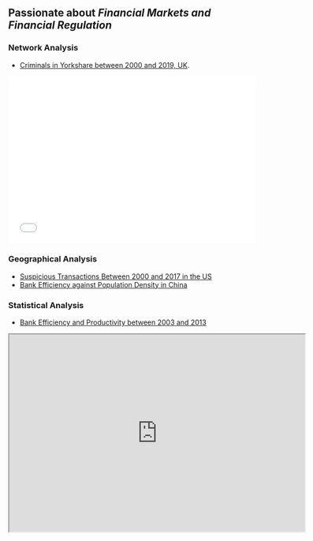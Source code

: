 ## Passionate about **_Financial Markets and Financial Regulation_**

### Network Analysis

- [Criminals in Yorkshare between 2000 and 2019, UK](https://www.arcgis.com/home/webmap/viewer.html?webmap=74a9a1ec3b564835901a1e6fe1c9e5c4/).
<style>.embed-container {position: relative; padding-bottom: 67%; height: 0; max-width: 100%;} .embed-container iframe, .embed-container object, .embed-container iframe{position: absolute; top: 0; left: 0; width: 100%; height: 100%;} small{position: absolute; z-index: 40; bottom: 0; margin-bottom: -15px;}</style><div class="embed-container"><iframe width="600" height="400" frameborder="0" scrolling="no" marginheight="0" marginwidth="0" title="Lincoln Crime Analysis" src="//www.arcgis.com/apps/Embed/index.html?webmap=74a9a1ec3b564835901a1e6fe1c9e5c4&extent=-96.8625,40.7454,-96.5261,40.8519&zoom=true&previewImage=false&scale=true&details=true&disable_scroll=true&theme=light"></iframe></div>
### Geographical Analysis
- [Suspicious Transactions Between 2000 and 2017 in the US]()
- [Bank Efficiency against Population Density in China]()

### Statistical Analysis
- [Bank Efficiency and Productivity between 2003 and 2013]()

<iframe src="https://public.tableau.com/views/Test_15895508960040/Story1?:showVizHome=no&:embed=true" width="600px" height="400px"></iframe>



```markdown

```





